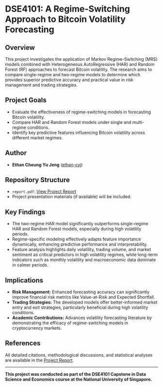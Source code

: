 # DSE4101: A Regime-Switching Approach to Bitcoin Volatility Forecasting
## Overview

This project investigates the application of Markov Regime-Switching (MRS) models combined with Heterogeneous AutoRegressive (HAR) and Random Forest (RF) approaches to forecast Bitcoin volatility. The research aims to compare single-regime and two-regime models to determine which provides superior predictive accuracy and practical value in risk management and trading strategies.

## Project Goals

* Evaluate the effectiveness of regime-switching models in forecasting Bitcoin volatility.
* Compare HAR and Random Forest models under single and multi-regime conditions.
* Identify key predictive features influencing Bitcoin volatility across different market regimes.

## Author

* **Ethan Cheung Yu Jeng** ([ethan-cyj](https://github.com/ethan-cyj))

## Repository Structure

* `report.pdf`: [View Project Report](https://github.com/ethan-cyj/DSE4101-Indiv/blob/main/DSE4101%20Indiv%20Report.pdf)
* Project presentation materials (if available) will be included.

## Key Findings

* The two-regime HAR model significantly outperforms single-regime HAR and Random Forest models, especially during high volatility periods.
* Regime-specific modeling effectively adapts feature importance dynamically, enhancing predictive performance and interpretability.
* Feature analysis highlights daily volatility, trading volume, and market sentiment as critical predictors in high volatility regimes, while long-term indicators such as monthly volatility and macroeconomic data dominate in calmer periods.

## Implications

* **Risk Management:** Enhanced forecasting accuracy can significantly improve financial risk metrics like Value-at-Risk and Expected Shortfall.
* **Trading Strategies:** The developed models offer better-informed market entry and exit strategies, particularly beneficial during high volatility conditions.
* **Academic Contributions:** Advances volatility forecasting literature by demonstrating the efficacy of regime-switching models in cryptocurrency markets.

## References

All detailed citations, methodological discussions, and statistical analyses are available in the [Project Report](https://github.com/ethan-cyj/DSE4101-Indiv/blob/main/DSE4101%20Indiv%20Report.pdf).

---

**This project was conducted as part of the DSE4101 Capstone in Data Science and Economics course at the National University of Singapore.**
